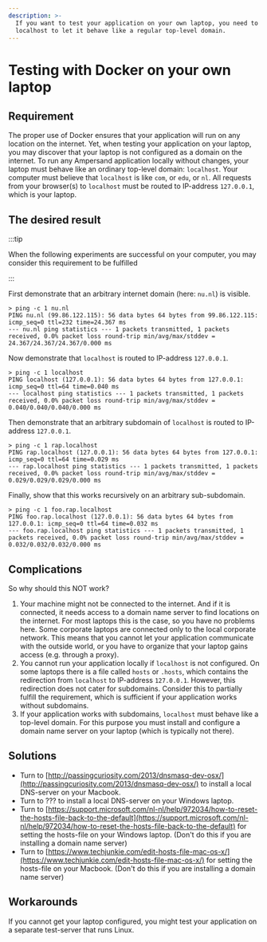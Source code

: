 ```yaml
---
description: >-
  If you want to test your application on your own laptop, you need to configure
  localhost to let it behave like a regular top-level domain.
---
```


# Testing with Docker on your own laptop

## Requirement

The proper use of Docker ensures that your application will run on any location on the internet. Yet, when testing your application on your laptop, you may discover that your laptop is not configured as a domain on the internet. To run any Ampersand application locally without changes, your laptop must behave like an ordinary top-level domain: `localhost`. Your computer must believe that `localhost` is like `com`, or `edu`, or `nl`. All requests from your browser(s) to `localhost` must be routed to IP-address `127.0.0.1`,  which is your laptop.

## The desired result

:::tip

When the following experiments are successful on your computer, you may consider this requirement to be fulfilled

:::

First demonstrate that an arbitrary internet domain (here: `nu.nl`) is visible.

`> ping -c 1 nu.nl`\
`PING nu.nl (99.86.122.115): 56 data bytes 64 bytes from 99.86.122.115: icmp_seq=0 ttl=232 time=24.367 ms`\
`--- nu.nl ping statistics --- 1 packets transmitted, 1 packets received, 0.0% packet loss round-trip min/avg/max/stddev = 24.367/24.367/24.367/0.000 ms`

Now demonstrate that `localhost` is routed to IP-address `127.0.0.1`.&#x20;

`> ping -c 1 localhost`\
`PING localhost (127.0.0.1): 56 data bytes 64 bytes from 127.0.0.1: icmp_seq=0 ttl=64 time=0.040 ms`\
`--- localhost ping statistics --- 1 packets transmitted, 1 packets received, 0.0% packet loss round-trip min/avg/max/stddev = 0.040/0.040/0.040/0.000 ms`

Then demonstrate that an arbitrary subdomain of `localhost` is routed to IP-address `127.0.0.1`.&#x20;

`> ping -c 1 rap.localhost`\
`PING rap.localhost (127.0.0.1): 56 data bytes 64 bytes from 127.0.0.1: icmp_seq=0 ttl=64 time=0.029 ms`\
`--- rap.localhost ping statistics --- 1 packets transmitted, 1 packets received, 0.0% packet loss round-trip min/avg/max/stddev = 0.029/0.029/0.029/0.000 ms`

Finally, show that this works recursively on an arbitrary sub-subdomain.

`> ping -c 1 foo.rap.localhost`\
`PING foo.rap.localhost (127.0.0.1): 56 data bytes 64 bytes from 127.0.0.1: icmp_seq=0 ttl=64 time=0.032 ms`\
`--- foo.rap.localhost ping statistics --- 1 packets transmitted, 1 packets received, 0.0% packet loss round-trip min/avg/max/stddev = 0.032/0.032/0.032/0.000 ms`

## Complications

So why should this NOT work?

1. Your machine might not be connected to the internet. And if it is connected, it needs access to a domain name server to find locations on the internet. For most laptops this is the case, so you have no problems here. Some corporate laptops are connected only to the local corporate network. This means that you cannot let your application communicate with the outside world, or you have to organize that your laptop gains access (e.g. through a proxy).
2. You cannot run your application locally if `localhost` is not configured. On some laptops there is a file called `hosts` or `.hosts`, which contains the redirection from `localhost` to IP-address `127.0.0.1`. However, this redirection does not cater for subdomains. Consider this to partially fulfill the requirement, which is sufficient if your application works without subdomains.
3. If your application works with subdomains, `localhost` must behave like a top-level domain. For this purpose you must install and configure a domain name server on your laptop (which is typically not there).

## Solutions

* Turn to [http://passingcuriosity.com/2013/dnsmasq-dev-osx/](http://passingcuriosity.com/2013/dnsmasq-dev-osx/) to install a local DNS-server on your Macbook.
* Turn to ??? to install a local DNS-server on your Windows laptop.
* Turn to [https://support.microsoft.com/nl-nl/help/972034/how-to-reset-the-hosts-file-back-to-the-default](https://support.microsoft.com/nl-nl/help/972034/how-to-reset-the-hosts-file-back-to-the-default) for setting the hosts-file on your Windows laptop. (Don't do this if you are installing a domain name server)
* Turn to [https://www.techjunkie.com/edit-hosts-file-mac-os-x/](https://www.techjunkie.com/edit-hosts-file-mac-os-x/) for setting the hosts-file on your Macbook. (Don't do this if you are installing a domain name server)

## Workarounds

If you cannot get your laptop configured, you might test your application on a separate test-server that runs Linux.
